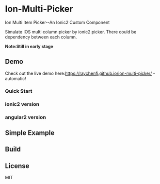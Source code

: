 # Ion-Multi-Picker
Ion Multi Item Picker--An Ionic2 Custom Component

Simulate IOS multi column picker by ionic2 picker. There could be dependency between each column.

**Note:Still in early stage**
## Demo
Check out the live demo here:https://raychenfj.github.io/ion-multi-picker/ - automatic!

### Quick Start
### ionic2 version
### angular2 version

## Simple Example

## Build

## License
MIT
